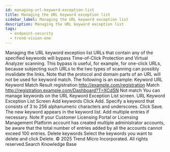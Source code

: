 ```yaml
---
id: managing-url-keyword-exception-list
title: Managing the URL keyword exception list
sidebar_label: Managing the URL keyword exception list
description: Managing the URL keyword exception list
tags:
  - endpoint-security
  - trend-vision-one
---
```


 Managing the URL keyword exception list URLs that contain any of the specified keywords will bypass Time-of-Click Protection and Virtual Analyzer scanning. This bypass is useful, for example, for one-click URLs, because subjecting such URLs to the two types of scanning can possibly invalidate the links. Note that the protocol and domain parts of an URL will not be used for keyword match. The following is an example: Keyword URL Keyword Match Result registration http://example.com/registration Match http://registration.example.com/Dashboard?T=XCdSN Not match You can manage keywords on the URL Keyword Exception List screen. URL Keyword Exception List Screen Add keywords Click Add. Specify a keyword that consists of 3 to 256 alphanumeric characters and underscores. Click Save. The new keyword appears in the keyword list. Add multiple entries if necessary. Note If your Customer Licensing Portal or Licensing Management Platform account has created multiple administrator accounts, be aware that the total number of entries added by all the accounts cannot exceed 100 entries. Delete keywords Select the keywords you want to delete and click Delete. © 2025 Trend Micro Incorporated. All rights reserved.Search Knowledge Base